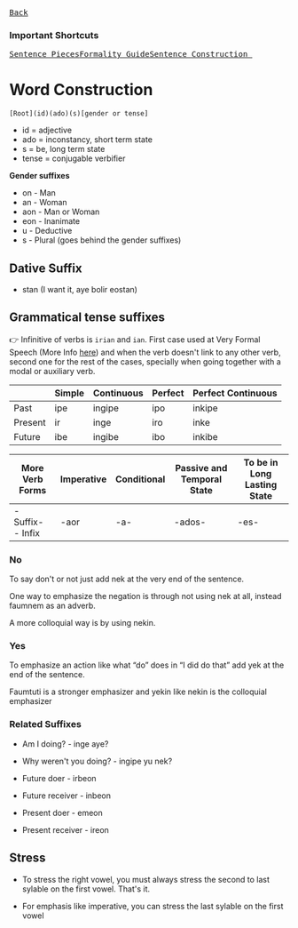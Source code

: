 [<kbd>Back</kbd>][Back]

[Back]: https://metroman.me/en/balkeon/docs

### Important Shortcuts

[<kbd>Sentence Pieces</kbd>][StPs][<kbd>Formality Guide</kbd>][FmGi][<kbd>Sentence Construction </kbd>][SnCo]

[StPs]: https://metroman.me/en/balkeon/docs/instructions/sentencepieces
[FmGi]: https://metroman.me/en/balkeon/docs/instructions/formalityregister
[SnCo]: https://metroman.me/en/balkeon/docs/instructions/sentences

# Word Construction

`[Root](id)(ado)(s)[gender or tense]`
- id = adjective
- ado = inconstancy, short term state
- s = be, long term state
- tense = conjugable verbifier

**Gender suffixes**
- on - Man
- an - Woman
- aon - Man or Woman
- eon - Inanimate
- u - Deductive
- s - Plural (goes behind the gender suffixes)

## Dative Suffix
- stan (I want it, aye bolir eostan)

## Grammatical tense suffixes

👉 Infinitive of verbs is `irian` and `ian`. First case used at Very Formal Speech (More Info [here](https://metroman.me/en/balkeon/docs/instructions/formalityregister)) and when the verb doesn't link to any other verb, second one for the rest of the cases, specially when going together with a modal or auxiliary verb.

|         | Simple | Continuous | Perfect | Perfect Continuous |
| ------- | ------ | ---------- | ------- | ------------------ |
| Past    | ipe    | ingipe     | ipo     | inkipe             |
| Present | ir     | inge       | iro     | inke               |
| Future  | ibe    | ingibe     | ibo     | inkibe             |

| More Verb Forms       | Imperative | Conditional | Passive and Temporal State | To be in Long Lasting State |
| --------------------- | ---------- | ----------- | -------------------------- | --------------------------- |
| \- Suffix\- - Infix | \-aor      | \-a-        | \-ados-      | \-es-                       |

### No

To say don't or not just add nek at the very end of the sentence.

One way to emphasize the negation is through not using nek at all, instead faumnem as an adverb.

A more colloquial way is by using nekin.

### Yes

To emphasize an action like what “do” does in “I did do that” add yek at the end of the sentence.

Faumtuti is a stronger emphasizer and yekin like nekin is the colloquial emphasizer

### Related Suffixes

- Am I doing? - inge aye?
- Why weren't you doing? - ingipe yu nek?

- Future doer - irbeon
- Future receiver - inbeon
- Present doer - emeon
- Present receiver - ireon

## Stress

- To stress the right vowel, you must always stress the second to last sylable on the first vowel. That's it.

- For emphasis like imperative, you can stress the last sylable on the first vowel
